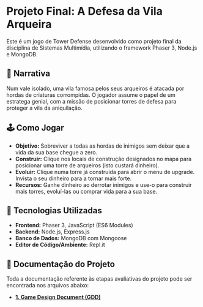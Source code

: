 # Projeto Final: A Defesa da Vila Arqueira

Este é um jogo de Tower Defense desenvolvido como projeto final da disciplina de Sistemas Multimídia, utilizando o framework Phaser 3, Node.js e MongoDB.

## 📜 Narrativa
Num vale isolado, uma vila famosa pelos seus arqueiros é atacada por hordas de criaturas corrompidas. O jogador assume o papel de um estratega genial, com a missão de posicionar torres de defesa para proteger a vila da aniquilação.

## 🕹️ Como Jogar
- **Objetivo:** Sobreviver a todas as hordas de inimigos sem deixar que a vida da sua base chegue a zero.
- **Construir:** Clique nos locais de construção designados no mapa para posicionar uma torre de arqueiros (isto custará dinheiro).
- **Evoluir:** Clique numa torre já construída para abrir o menu de upgrade. Invista o seu dinheiro para a tornar mais forte.
- **Recursos:** Ganhe dinheiro ao derrotar inimigos e use-o para construir mais torres, evoluí-las ou comprar vida para a sua base.

## 🚀 Tecnologias Utilizadas
- **Frontend:** Phaser 3, JavaScript (ES6 Modules)
- **Backend:** Node.js, Express.js
- **Banco de Dados:** MongoDB com Mongoose
- **Editor de Código/Ambiente:** Repl.it

## 📄 Documentação do Projeto
Toda a documentação referente às etapas avaliativas do projeto pode ser encontrada nos arquivos abaixo:

* [**1. Game Design Document (GDD)**](./DOCUMENTATION/GAME_DESIGN_DOCUMENT.md)
